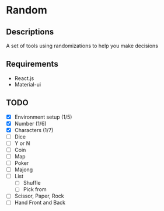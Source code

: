 # Random

## Descriptions
A set of tools using randomizations to help you make decisions

## Requirements
- React.js
- Material-ui

## TODO
- [x] Environment setup (1/5)
- [x] Number (1/6)
- [x] Characters (1/7)
- [ ] Dice
- [ ] Y or N
- [ ] Coin
- [ ] Map
- [ ] Poker
- [ ] Majong
- [ ] List
  - [ ] Shuffle
  - [ ] Pick from
- [ ] Scissor, Paper, Rock
- [ ] Hand Front and Back
